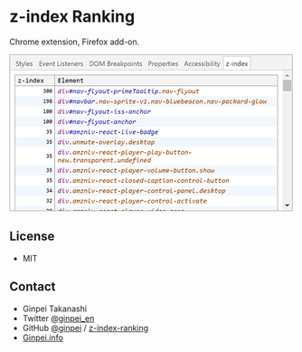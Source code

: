 # z-index Ranking

Chrome extension, Firefox add-on.

![screenshot](doc/screenshot.png)

## License

- MIT

## Contact

- Ginpei Takanashi
- Twitter [@ginpei_en](http://twitter.com/ginpei_en)
- GitHub [@ginpei](https://github.com/ginpei/) / [z-index-ranking](https://github.com/ginpei/z-index-ranking)
- [Ginpei.info](https://ginpei.info/)

